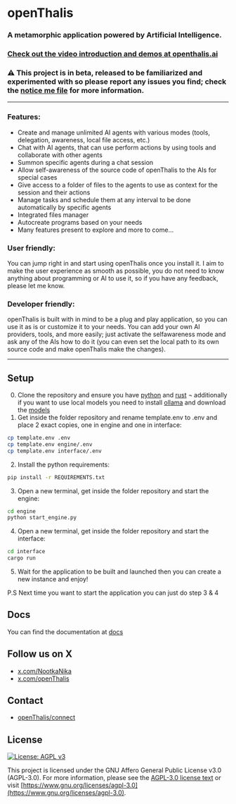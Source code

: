 # openThalis

### A metamorphic application powered by Artificial Intelligence. 

### [Check out the video introduction and demos at openthalis.ai](https://openthalis.ai)

### ⚠️ This project is in beta, released to be familiarized and experimented with so please report any issues you find; check the [notice me file](./NOTICEME.md) for more information.

---

### Features:
- Create and manage unlimited AI agents with various modes (tools, delegation, awareness, local file access, etc.)
- Chat with AI agents, that can use perform actions by using tools and collaborate with other agents
- Summon specific agents during a chat session
- Allow self-awareness of the source code of openThalis to the AIs for special cases
- Give access to a folder of files to the agents to use as context for the session and their actions
- Manage tasks and schedule them at any interval to be done automatically by specific agents
- Integrated files manager
- Autocreate programs based on your needs
- Many features present to explore and more to come...

### User friendly:
You can jump right in and start using openThalis once you install it. I aim to make the user experience as smooth as possible, you do not need to know anything about programming or AI to use it, so if you have any feedback, please let me know.

### Developer friendly:
openThalis is built with in mind to be a plug and play application, so you can use it as is or customize it to your needs. You can add your own AI providers, tools, and more easily; just activate the selfawareness mode and ask any of the AIs how to do it (you can even set the local path to its own source code and make openThalis make the changes).

---

## Setup

0. Clone the repository and ensure you have [python](https://www.python.org/downloads/) and [rust](https://www.rust-lang.org/tools/install) ¬ additionally if you want to use local models you need to install [ollama](https://ollama.ai/download) and download the [models](https://ollama.ai/models)
1. Get inside the folder repository and rename template.env to .env and place 2 exact copies, one in engine and one in interface:
```bash
cp template.env .env
cp template.env engine/.env
cp template.env interface/.env
```
2. Install the python requirements:
```bash
pip install -r REQUIREMENTS.txt
```
3. Open a new terminal, get inside the folder repository and start the engine:
```bash
cd engine
python start_engine.py
```
4. Open a new terminal, get inside the folder repository and start the interface:
```bash
cd interface
cargo run
```
5. Wait for the application to be built and launched then you can create a new instance and enjoy!

P.S Next time you want to start the application you can just do step 3 & 4

## Docs
You can find the documentation at [docs](https://openthalis.ai/docs)

## Follow us on X

- [x.com/NootkaNika](https://x.com/NootkaNika)
- [x.com/openThalis](https://x.com/openthalis)

## Contact
- [openThalis/connect](https://openthalis.ai/connect)

## License

[![License: AGPL v3](https://img.shields.io/badge/License-AGPL%20v3-blue.svg)](https://www.gnu.org/licenses/agpl-3.0)

This project is licensed under the GNU Affero General Public License v3.0 (AGPL-3.0). For more information, please see the [AGPL-3.0 license text](./LICENCE) or visit [https://www.gnu.org/licenses/agpl-3.0](https://www.gnu.org/licenses/agpl-3.0).